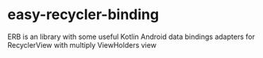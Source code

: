 # easy-recycler-binding
ERB is an library with some useful Kotlin Android data bindings adapters for RecyclerView with multiply ViewHolders view
